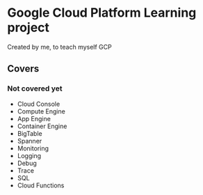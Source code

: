 # Google Cloud Platform Learning project
Created by me, to teach myself GCP

## Covers

### Not covered yet
- Cloud Console
- Compute Engine
- App Engine
- Container Engine
- BigTable
- Spanner
- Monitoring
- Logging
- Debug
- Trace
- SQL
- Cloud Functions
